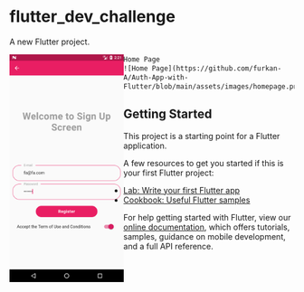 # flutter_dev_challenge

A new Flutter project.
<p>
    <p>
        <img align="left" src="https://github.com/furkan-A/Auth-App-with-Flutter/blob/main/assets/images/signup.png" alt="Sign Up" width="40%" />
    </p>

    Home Page
    ![Home Page](https://github.com/furkan-A/Auth-App-with-Flutter/blob/main/assets/images/homepage.png)

</p>


## Getting Started

This project is a starting point for a Flutter application.

A few resources to get you started if this is your first Flutter project:

- [Lab: Write your first Flutter app](https://flutter.dev/docs/get-started/codelab)
- [Cookbook: Useful Flutter samples](https://flutter.dev/docs/cookbook)

For help getting started with Flutter, view our
[online documentation](https://flutter.dev/docs), which offers tutorials,
samples, guidance on mobile development, and a full API reference.
